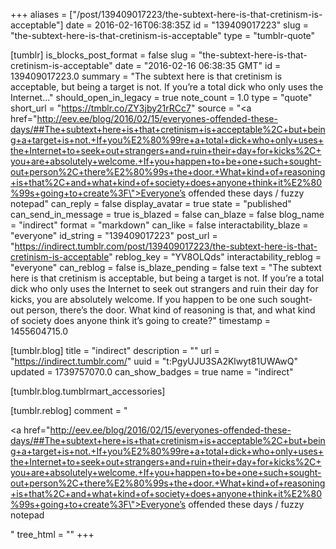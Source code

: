 +++
aliases = ["/post/139409017223/the-subtext-here-is-that-cretinism-is-acceptable"]
date = 2016-02-16T06:38:35Z
id = "139409017223"
slug = "the-subtext-here-is-that-cretinism-is-acceptable"
type = "tumblr-quote"

[tumblr]
is_blocks_post_format = false
slug = "the-subtext-here-is-that-cretinism-is-acceptable"
date = "2016-02-16 06:38:35 GMT"
id = 139409017223.0
summary = "The subtext here is that cretinism is acceptable, but being a target is not. If you’re a total dick who only uses the Internet..."
should_open_in_legacy = true
note_count = 1.0
type = "quote"
short_url = "https://tmblr.co/ZY3jby21rRCc7"
source = "<a href=\"http://eev.ee/blog/2016/02/15/everyones-offended-these-days/##The+subtext+here+is+that+cretinism+is+acceptable%2C+but+being+a+target+is+not.+If+you%E2%80%99re+a+total+dick+who+only+uses+the+Internet+to+seek+out+strangers+and+ruin+their+day+for+kicks%2C+you+are+absolutely+welcome.+If+you+happen+to+be+one+such+sought-out+person%2C+there%E2%80%99s+the+door.+What+kind+of+reasoning+is+that%2C+and+what+kind+of+society+does+anyone+think+it%E2%80%99s+going+to+create%3F\">Everyone’s offended these days / fuzzy notepad</a>"
can_reply = false
display_avatar = true
state = "published"
can_send_in_message = true
is_blazed = false
can_blaze = false
blog_name = "indirect"
format = "markdown"
can_like = false
interactability_blaze = "everyone"
id_string = "139409017223"
post_url = "https://indirect.tumblr.com/post/139409017223/the-subtext-here-is-that-cretinism-is-acceptable"
reblog_key = "YV8OLQds"
interactability_reblog = "everyone"
can_reblog = false
is_blaze_pending = false
text = "The subtext here is that cretinism is acceptable, but being a target is not. If you’re a total dick who only uses the Internet to seek out strangers and ruin their day for kicks, you are absolutely welcome. If you happen to be one such sought-out person, there’s the door. What kind of reasoning is that, and what kind of society does anyone think it’s going to create?"
timestamp = 1455604715.0

[tumblr.blog]
title = "indirect"
description = ""
url = "https://indirect.tumblr.com/"
uuid = "t:PgyUJU3SA2Klwyt81UWAwQ"
updated = 1739757070.0
can_show_badges = true
name = "indirect"

[tumblr.blog.tumblrmart_accessories]

[tumblr.reblog]
comment = "<p><a href=\"http://eev.ee/blog/2016/02/15/everyones-offended-these-days/##The+subtext+here+is+that+cretinism+is+acceptable%2C+but+being+a+target+is+not.+If+you%E2%80%99re+a+total+dick+who+only+uses+the+Internet+to+seek+out+strangers+and+ruin+their+day+for+kicks%2C+you+are+absolutely+welcome.+If+you+happen+to+be+one+such+sought-out+person%2C+there%E2%80%99s+the+door.+What+kind+of+reasoning+is+that%2C+and+what+kind+of+society+does+anyone+think+it%E2%80%99s+going+to+create%3F\">Everyone’s offended these days / fuzzy notepad</a></p>"
tree_html = ""
+++
